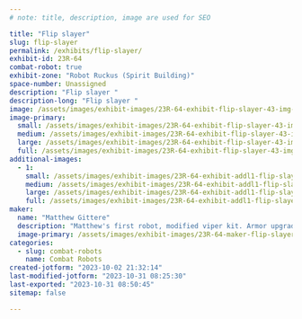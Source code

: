 ```yaml
---
# note: title, description, image are used for SEO

title: "Flip slayer"
slug: flip-slayer
permalink: /exhibits/flip-slayer/
exhibit-id: 23R-64
combat-robot: true
exhibit-zone: "Robot Ruckus (Spirit Building)"
space-number: Unassigned
description: "Flip slayer "
description-long: "Flip slayer "
image: /assets/images/exhibit-images/23R-64-exhibit-flip-slayer-43-img-1927-3414-large.jpeg
image-primary: 
  small: /assets/images/exhibit-images/23R-64-exhibit-flip-slayer-43-img-1927-3414-small.jpeg
  medium: /assets/images/exhibit-images/23R-64-exhibit-flip-slayer-43-img-1927-3414-medium.jpeg
  large: /assets/images/exhibit-images/23R-64-exhibit-flip-slayer-43-img-1927-3414-large.jpeg
  full: /assets/images/exhibit-images/23R-64-exhibit-flip-slayer-43-img-1927-3414-full.jpeg
additional-images: 
  - 1:
    small: /assets/images/exhibit-images/23R-64-exhibit-addl1-flip-slayer-44-img-1927-7466-small.jpeg
    medium: /assets/images/exhibit-images/23R-64-exhibit-addl1-flip-slayer-44-img-1927-7466-medium.jpeg
    large: /assets/images/exhibit-images/23R-64-exhibit-addl1-flip-slayer-44-img-1927-7466-large.jpeg
    full: /assets/images/exhibit-images/23R-64-exhibit-addl1-flip-slayer-44-img-1927-7466-full.jpeg
maker: 
  name: "Matthew Gittere"
  description: "Matthew's first robot, modified viper kit. Armor upgrades and others to flip everyone out! "
  image-primary: /assets/images/exhibit-images/23R-64-maker-flip-slayer-img-1927-medium.jpeg
categories: 
  - slug: combat-robots
    name: Combat Robots
created-jotform: "2023-10-02 21:32:14"
last-modified-jotform: "2023-10-31 08:25:30"
last-exported: "2023-10-31 08:50:45"
sitemap: false

---
```

